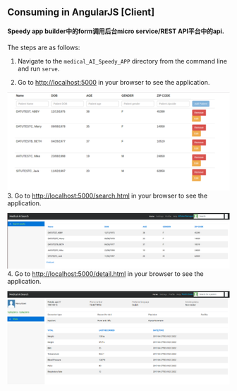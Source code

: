 ## Consuming in AngularJS [Client]

#### Speedy app builder中的form调用后台micro service/REST API平台中的api. 


The steps are as follows:
1. Navigate to the `medical_AI_Speedy_APP` directory from the command line and run `serve`.

2. Go to [http://localhost:5000](http://localhost:5000) in your browser to see the application.

![Index Page](https://github.com/JenifferWuUCLA/simple-restful-api-angularjs/blob/master/public/image/Patient%20index%20page.png)
3. Go to [http://localhost:5000/search.html](http://localhost:5000/search.html) in your browser to see the application.

![Search Page](https://github.com/JenifferWuUCLA/medical_AI_Speedy_APP/blob/master/image/Speedy%20app%20search%20page.png)
4. Go to [http://localhost:5000/detail.html](http://localhost:5000/detail.html) in your browser to see the application.

![Search Page](https://github.com/JenifferWuUCLA/medical_AI_Speedy_APP/blob/master/image/Speedy%20app%20diagnostic%20page.png)